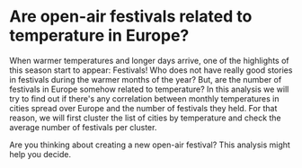 # Are open-air festivals related to temperature in Europe?

When warmer temperatures and longer days arrive, one of the highlights of this season start to appear: Festivals! Who does not have really good stories in festivals during the warmer months of the year? But, are the number of festivals in Europe somehow related to temperature? In this analysis we will try to find out if there's any correlation between monthly temperatures in cities spread over Europe and the number of festivals they held. For that reason, we will first cluster the list of cities by temperature and check the average number of festivals per cluster. 

Are you thinking about creating a new open-air festival? This analysis might help you decide.




